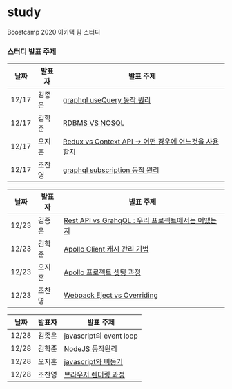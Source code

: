 # study

Boostcamp 2020 이키택 팀 스터디

### 스터디 발표 주제

| 날짜  | 발표자 | 발표 주제                                                 |
| ----- | ------ | --------------------------------------------------------- |
| 12/17 | 김종은 | [graphql useQuery 동작 원리](https://docs.google.com/presentation/d/1kkmOHPVRkLr_B3itPjSlTkfMn5Mv3vQs4YsaAgLS2EA/edit#slide=id.gaa77db267d_0_225)                                |
| 12/17 | 김학준 |  [RDBMS VS NOSQL](https://www.notion.so/SQL-vs-NOSQL-b7735d63b5184d1d91936879bca0261c)                                          |
| 12/17 | 오지훈 | [Redux vs Context API &rarr; 어떤 경우에 어느것을 사용할지](https://www.notion.so/Redux-06d68c48c4d24c47b8c6aa7861e54568) |
| 12/17 | 조찬영 | [graphql subscription 동작 원리](https://chanyeong.com/blog/post/41)                           |

| 날짜  | 발표자 | 발표 주제                                                 |
| ----- | ------ | --------------------------------------------------------- |
| 12/23 | 김종은 |  [Rest API vs GrahqQL : 우리 프로젝트에서는 어땠는지](https://www.notion.so/Rest-API-vs-GraphQL-0b2f109e044c448db8269dcee2de4ded)                               |
| 12/23 | 김학준 |  [Apollo Client 캐시 관리 기법](https://codingjuny.tistory.com/56)             |
| 12/23 | 오지훈 | [Apollo 프로젝트 셋팅 과정](https://www.notion.so/Server-b40cc4e3a57f45c0bc6e5d7ee182232e) |
| 12/23 | 조찬영 | [Webpack Eject vs Overriding](https://chanyeong.com/blog/post/42)                           |

| 날짜  | 발표자 | 발표 주제                                                 |
| ----- | ------ | --------------------------------------------------------- |
| 12/28 | 김종은 | javascript의 event loop                  |
| 12/28 | 김학준 | [NodeJS 동작원리](https://codingjuny.tistory.com/58)|
| 12/28 | 오지훈 | [javascript와 비동기](https://www.notion.so/4918d1f191ae4d3281feefdede1cc664) |
| 12/28 | 조찬영 | [브라우저 렌더링 과정](https://chanyeong.com/blog/post/43) |

